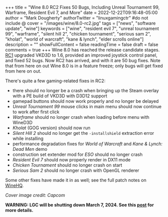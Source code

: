 +++
title = "Wine 8.0 RC2 Fixes 50 Bugs, Including Unreal Tournament 99, Warframe, Resident Evil 7, and More"
date = 2022-12-22T09:16:48-05:00
author = "Mark Dougherty"
authorTwitter = "linuxgamingctr" #do not include @
cover = "/images/wine/8.0-rc2.jpg"
tags = ["news", "software update", "wine"]
keywords = ["wine", "resident evil 7", "unreal tournament 99", "warframe", "silent hill 2", "chicken tournament", "serious sam 2", "kholat", "world of warcraft", "kane & lynch", "elder scrolls online"]
description = ""
showFullContent = false
readingTime = false
draft = false
comments = true
+++
Wine 8.0 has reached the release candidate stages. [RC1](https://www.winehq.org/announce/8.0-rc1) upgraded VKD3D to 1.6, provided an improved joystick control panel, and fixed 52 bugs. Now RC2 has arrived, and with it are 50 bug fixes. Note that from here on out Wine 8.0 is in a feature freeze; only bugs will get fixed from here on out.

There's quite a few gaming-related fixes in RC2:
- there should no longer be a crash when bringing up the Steam overlay with a PE build of VKD3D with D3D12 support
- gamepad buttons should now work properly and no longer be delayed
- *Unreal Tournament 99* mouse clicks in main menu should now continue to work after first click
- *Warframe* should no longer crash when loading before menu with WineD3D
- *Kholat* (GOG version) should now run
- *Silent Hill 2* should no longer get the `-installshield` extraction error while installing
- performance degradation fixes for *World of Warcraft* and *Kane & Lynch: Dead Men* demo
- construction set extender mod for *ESO* should no longer crash
- *Resident Evil 7* should now properly render in DX11 mode
- *Chicken Tournament* should no longer crash on start
- *Serious Sam 2* should no longer crash with OpenGL renderer

Some other fixes have made it in as well; see the full patch notes on [WineHQ](https://www.winehq.org/announce/8.0-rc2).

*Cover image credit: Capcom*

**WARNING: LGC will be shutting down March 7, 2024. See this [post](https://linuxgamingcentral.com/posts/the-end-of-lgc/) for more details.**
